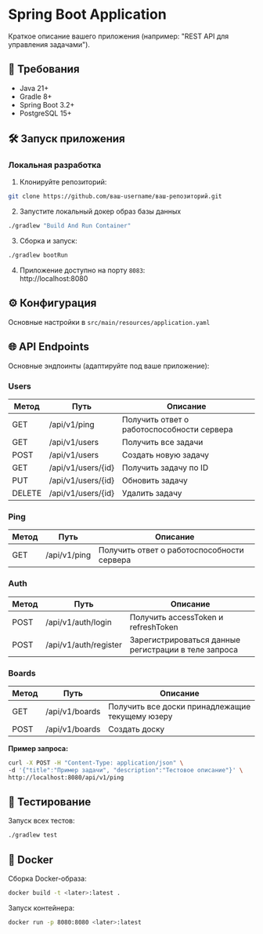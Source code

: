 # Spring Boot Application

Краткое описание вашего приложения (например: "REST API для управления задачами").

## 🚀 Требования

- Java 21+
- Gradle 8+
- Spring Boot 3.2+
- PostgreSQL 15+

## 🛠️ Запуск приложения

### Локальная разработка

1. Клонируйте репозиторий:

```bash
git clone https://github.com/ваш-username/ваш-репозиторий.git
```

2. Запустите локальный докер образ базы данных

```bash
./gradlew "Build And Run Container"
```

3. Сборка и запуск:

```bash
./gradlew bootRun
```

4. Приложение доступно на порту `8083`:  
   http://localhost:8080

## ⚙️ Конфигурация

Основные настройки в `src/main/resources/application.yaml`

## 🌐 API Endpoints

Основные эндпоинты (адаптируйте под ваше приложение):

### **Users**

| Метод  | Путь               | Описание                                   |
|--------|--------------------|--------------------------------------------|
| GET    | /api/v1/ping       | Получить ответ о работоспособности сервера |
| GET    | /api/v1/users      | Получить все задачи                        |
| POST   | /api/v1/users      | Создать новую задачу                       |
| GET    | /api/v1/users/{id} | Получить задачу по ID                      |
| PUT    | /api/v1/users/{id} | Обновить задачу                            |
| DELETE | /api/v1/users/{id} | Удалить задачу                             |

### **Ping**

| Метод | Путь         | Описание                                   |
|-------|--------------|--------------------------------------------|
| GET   | /api/v1/ping | Получить ответ о работоспособности сервера |

### **Auth**

| Метод | Путь                  | Описание                                             |
|-------|-----------------------|------------------------------------------------------|
| POST  | /api/v1/auth/login    | Получить accessToken и refreshToken                  |
| POST  | /api/v1/auth/register | Зарегистрироваться данные регистрации в теле запроса |

### **Boards**

| Метод | Путь           | Описание                                        |
|-------|----------------|-------------------------------------------------|
| GET   | /api/v1/boards | Получить все доски принадлежащие текущему юзеру |
| POST  | /api/v1/boards | Создать доску                                   |

**Пример запроса:**

```bash
curl -X POST -H "Content-Type: application/json" \
-d '{"title":"Пример задачи", "description":"Тестовое описание"}' \
http://localhost:8080/api/v1/ping
```

## 🧪 Тестирование

Запуск всех тестов:

```bash
./gradlew test
```

## 🐳 Docker

Сборка Docker-образа:

```bash
docker build -t <later>:latest .
```

Запуск контейнера:

```bash
docker run -p 8080:8080 <later>:latest
```

[//]: # (## 📄 Лицензия)

[//]: # ()

[//]: # (Этот проект распространяется под лицензией [MIT]&#40;LICENSE&#41;.)